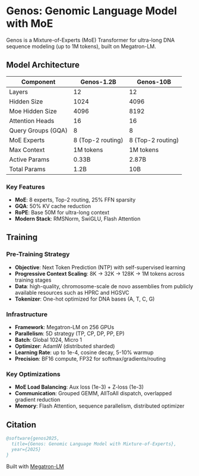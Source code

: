 # Genos: Genomic Language Model with MoE

Genos is a Mixture-of-Experts (MoE) Transformer for ultra-long DNA sequence modeling (up to 1M tokens), built on Megatron-LM.

## Model Architecture

| Component | Genos-1.2B | Genos-10B |
|-----------|------------|-----------|
| Layers | 12 | 12 |
| Hidden Size | 1024 | 4096 |
| Moe Hidden Size | 4096 | 8192 |
| Attention Heads | 16 | 16 |
| Query Groups (GQA) | 8 | 8 |
| MoE Experts | 8 (Top-2 routing) | 8 (Top-2 routing) |
| Max Context | 1M tokens | 1M tokens |
| Active Params | 0.33B | 2.87B |
| Total Params | 1.2B | 10B |

### Key Features

- **MoE**: 8 experts, Top-2 routing, 25% FFN sparsity
- **GQA**: 50% KV cache reduction
- **RoPE**: Base 50M for ultra-long context 
- **Modern Stack**: RMSNorm, SwiGLU, Flash Attention

## Training

### Pre-Training Strategy
- **Objective**: Next Token Prediction (NTP) with self-supervised learning
- **Progressive Context Scaling**: 8K → 32K → 128K → 1M tokens across training stages
- **Data**:  high-quality, chromosome-scale de novo assemblies from publicly available resources such as HPRC and HGSVC
- **Tokenizer**: One-hot optimized for DNA bases (A, T, C, G)

### Infrastructure
- **Framework**: Megatron-LM on 256 GPUs
- **Parallelism**: 5D strategy (TP, CP, DP, PP, EP)
- **Batch**: Global 1024, Micro 1
- **Optimizer**: AdamW (distributed sharded)
- **Learning Rate**: up to 1e-4, cosine decay, 5-10% warmup
- **Precision**: BF16 compute, FP32 for softmax/gradients/routing

### Key Optimizations
- **MoE Load Balancing**: Aux loss (1e-3) + Z-loss (1e-3)
- **Communication**: Grouped GEMM, AllToAll dispatch, overlapped gradient reduction
- **Memory**: Flash Attention, sequence parallelism, distributed optimizer


## Citation

```bibtex
@software{genos2025,
  title={Genos: Genomic Language Model with Mixture-of-Experts},
  year={2025}
}
```

Built with [Megatron-LM](https://github.com/NVIDIA/Megatron-LM)
